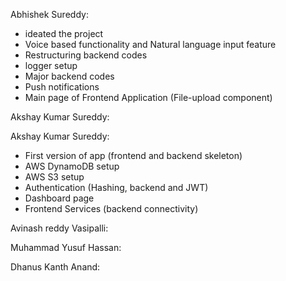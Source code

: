 Abhishek Sureddy: 
- ideated the project
- Voice based functionality and Natural language input feature
- Restructuring backend codes
- logger setup
- Major backend codes
- Push notifications
- Main page of Frontend Application (File-upload component)

Akshay Kumar Sureddy:

Akshay Kumar Sureddy: 
- First version of app (frontend and backend skeleton)
- AWS DynamoDB setup
- AWS S3 setup
- Authentication (Hashing, backend and JWT)
- Dashboard page
- Frontend Services (backend connectivity)

Avinash reddy Vasipalli:

Muhammad Yusuf Hassan:

Dhanus Kanth Anand:
